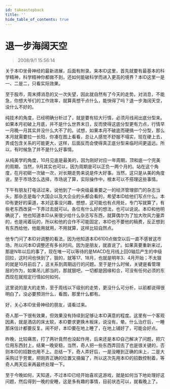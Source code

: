 ```yaml
---
id: takeastepback 
title: ''
hide_table_of_contents: true
---
```


# 退一步海阔天空

> 2008/9/1 15:56:14

<div style={{color: '#666600', fontWeight: 'bold', fontSize: '18px'}}>

关于本ID坐骨神经的最新进展，后面有附录。来本ID这里，首先就要有最基本的科学精神，科学精神你都做不到，还如何能破科学而进入更高的境界？本ID这里一是一、二是二，只看实际效果。

 

至于股市，周末搏消息的又一次失望，因此就自然有了今天的走势。对消息，不能急，你想大爷们的工作效率，就算真想干点什么，能快得了吗？退一步海阔天空，没什么不好的。

 

纯技术的角度，已经明确分析过了，就是要有较大行情，必须月线闹出底分型来。如果本月初破上月底，并不是什么世界末日，反而使得这底分型更有力点，行情早一月晚一月其实并没什么大不了的。试想，如果本月不破底而硬搞一个分型，那么本月就需要拉一长阳，你凑在图上看看，总让人感觉不舒服不塌实，现在硬上去，弄成包含关系的可能更大，这样，后面反而会使得真正底分型来临时间更遥远。所以，有时候急了并不是什么好事情。

 

从纯美学的角度，10月见底是最美的，因为刚好对应一年周期，顶和底一个完美的周期，当然，9月其实也可以，因为周期是可以正负一两个月的。站在这个角度，在月初砸一次破一次，对长期走势来说是件大好事。当然，这只是从美的角度说，至于市场怎么选择，市场说了算，实际操作中，根本可以不搭理这些事情。

 

下午有朋友打电话过来，说他到了一中央级最重要之一的经济管理部门的杂志当头，那杂志是每个大国企以及大企业的头都会看的，希望本ID给他们写点什么。本ID有更好的渠道，本对这事没兴趣，想想，这可能也有点用处，专门写就算了，有些老东西改装一下弄过去就可以。各位有什么好的想法，也可以说说。本ID和他明确说了，他也知道本ID从来很少给什么杂志写东西，就算偶尔为了加大吹风力量弄的，也是闹着玩的，所以和他的合作不可能固定，本ID也不要他的稿费，反正想到有东西给他，他能用就用，不用就算，这样比较自然点。

 

他专门问了本ID对调整的看法，因为他知道本ID6100点做空以后一直不感冒这市场，所以问本ID调整还有多长时间。因为是朋友，就直说了。如果真要重新来过，那是N年以后的事了，现在唯一可以等待的是MACD在月线上回0轴后产生的中级回拉，这时间也快到了，狠的，就等17、18月，也就是明年3、4月开始；不太狠的就是10月前后了，这关系到周期运行的问题。至于是什么时候，关键是看管理层的作为，如果吊儿郎当的，那就狠吧，一切都是因缘和合，可没有任何必须的东西现在就规定行情如何如何。

 

这里说的是大的走势，至于周线以下级别的走势，更没什么可分析，以前都说得很明白了，没必要预测什么，看图，那里什么都有。

</div>

<div style={{color: '#000066', fontWeight: 'bold', fontSize: '18px'}}>

好，关心本ID坐骨神经的朋友，请看过来。

 

奇人那一下很有效果，但效果没有持续到足够让本ID满意的程度。这里有一个客观因素，就是酒店的床太软，本ID要求更换木板床，说没有，晕。什么治疗后，一睡那床估计都要反复。闹不好，本ID要在地上睡了，在地上铺好了，可能会好点。

 

昨晚，比较痛苦，打了两针竟然也没起作用，后来还是本ID自己解决了问题，把穴位用东西封上，结果一晚安稳，当然，奇人把一些东西弄回去了也是很关键的，否则本ID的招数也用不上。总结一下，奇人弄好后，一是没睡到正确的床上，二是大采购过于劳累，把刚弄正确的位置又搞偏了，所以这次先用本ID的招数控制着，等奇人两天后来再最终处理一下。

 

至于今晚如何，天知道，不过本ID已经开始喜欢这游戏，就是如何当下地处理好这问题，然后得到一晚的安睡，这是多有趣的事情，目前状态可以，就看晚上了。

</div>